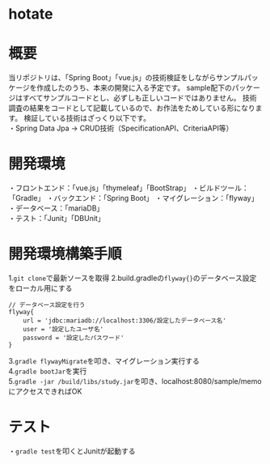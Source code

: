 # hotate

# 概要
当リポジトリは、「Spring Boot」「vue.js」の技術検証をしながらサンプルパッケージを作成したのうち、本来の開発に入る予定です。
sample配下のパッケージはすべてサンプルコードとし、必ずしも正しいコードではありません。
技術調査の結果をコードとして記載しているので、お作法をためしている形になります。
検証している技術はざっくり以下です。  
・Spring Data Jpa → CRUD技術（SpecificationAPI、CriteriaAPI等）  

# 開発環境 
・フロントエンド：「vue.js」「thymeleaf」「BootStrap」
・ビルドツール：「Gradle」
・バックエンド：「Spring Boot」
・マイグレーション：「flyway」  
・データベース：「mariaDB」  
・テスト：「Junit」「DBUnit」  

# 開発環境構築手順
1.```git clone```で最新ソースを取得
2.build.gradleの```flyway{}```のデータベース設定をローカル用にする
```gradle:gradle.build
// データベース設定を行う
flyway{
    url = 'jdbc:mariadb://localhost:3306/設定したデータベース名'
    user = '設定したユーザ名'
    password = '設定したパスワード'
}
```
3.```gradle flywayMigrate```を叩き、マイグレーション実行する  
4.```gradle bootJar```を実行  
5.```gradle -jar /build/libs/study.jar```を叩き、localhost:8080/sample/memoにアクセスできればOK  

# テスト  
・```gradle test```を叩くとJunitが起動する